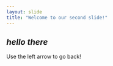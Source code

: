 ```yaml
---
layout: slide
title: "Welcome to our second slide!"
---
```

## *hello there*
Use the left arrow to go back!
